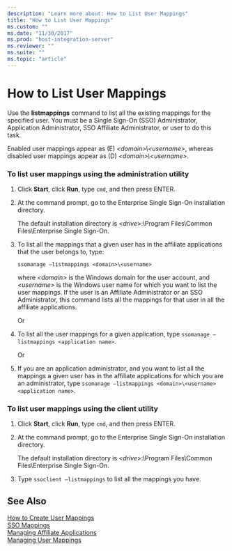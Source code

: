 ```yaml
---
description: "Learn more about: How to List User Mappings"
title: "How to List User Mappings"
ms.custom: ""
ms.date: "11/30/2017"
ms.prod: "host-integration-server"
ms.reviewer: ""
ms.suite: ""
ms.topic: "article"
---
```

# How to List User Mappings
Use the **listmappings** command to list all the existing mappings for the specified user. You must be a Single Sign-On (SSO) Administrator, Application Administrator, SSO Affiliate Administrator, or user to do this task.  
  
 Enabled user mappings appear as (E) *\<domain>\\<username\>*, whereas disabled user mappings appear as (D) *\<domain>\\<username\>*.  
  
### To list user mappings using the administration utility  
  
1.  Click **Start**, click **Run**, type `cmd`, and then press ENTER.  
  
2.  At the command prompt, go to the Enterprise Single Sign-On installation directory.  
  
     The default installation directory is \<*drive*>:\Program Files\Common Files\Enterprise Single Sign-On.  
  
3.  To list all the mappings that a given user has in the affiliate applications that the user belongs to, type:  
  
     `ssomanage –listmappings <domain>\<username>`  
  
     where *\<domain>* is the Windows domain for the user account, and *\<username>* is the Windows user name for which you want to list the user mappings. If the user is an Affiliate Administrator or an SSO Administrator, this command lists all the mappings for that user in all the affiliate applications.  
  
     Or  
  
4.  To list all the user mappings for a given application, type `ssomanage –listmappings <application name>`.  
  
     Or  
  
5.  If you are an application administrator, and you want to list all the mappings a given user has in the affiliate applications for which you are an administrator, type `ssomanage –listmappings <domain>\<username> <application name>`.  
  
### To list user mappings using the client utility  
  
1.  Click **Start**, click **Run**, type `cmd`, and then press ENTER.  
  
2.  At the command prompt, go to the Enterprise Single Sign-On installation directory.  
  
     The default installation directory is \<*drive*>:\Program Files\Common Files\Enterprise Single Sign-On.  
  
3.  Type `ssoclient –listmappings` to list all the mappings you have.  
  
## See Also  
 [How to Create User Mappings](../esso/how-to-create-user-mappings.md)   
 [SSO Mappings](../esso/sso-mappings.md)   
 [Managing Affiliate Applications](../esso/managing-affiliate-applications.md)   
 [Managing User Mappings](../esso/managing-user-mappings.md)
